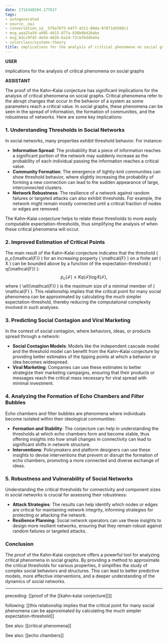 ```yaml
---
date: 1716348204.177627
tags:
- autogenerated
- source__oai
- conversation_id__5f9a76f5-b4f7-4311-80da-07071dd580c1
- msg_aaa25a59-a995-4415-877a-838b0bd20abe
- msg_bdcc9f45-4e54-4d2b-ba24-f2cbf6ddb44a
- colorclass/systems-theory
title: implications for the analysis of critical phenomena on social graphs
---
```


**USER**

implications for the analysis of critical phenomena on social graphs


**ASSISTANT**

The proof of the Kahn–Kalai conjecture has significant implications for the analysis of critical phenomena on social graphs. Critical phenomena refer to the abrupt changes that occur in the behavior of a system as some parameters reach a critical value. In social graphs, these phenomena can be seen in the spread of information, the formation of communities, and the robustness of networks. Here are some key implications:

### 1. **Understanding Thresholds in Social Networks**

In social networks, many properties exhibit threshold behavior. For instance:

- **Information Spread**: The probability that a piece of information reaches a significant portion of the network may suddenly increase as the probability of each individual passing the information reaches a critical value.
- **Community Formation**: The emergence of tightly-knit communities can show threshold behavior, where slightly increasing the probability of forming a new connection can lead to the sudden appearance of large, interconnected clusters.
- **Network Robustness**: The resilience of a network against random failures or targeted attacks can also exhibit thresholds. For example, the network might remain mostly connected until a critical fraction of nodes or edges are removed.

The Kahn–Kalai conjecture helps to relate these thresholds to more easily computable expectation-thresholds, thus simplifying the analysis of when these critical phenomena will occur.

### 2. **Improved Estimation of Critical Points**

The main result of the Kahn–Kalai conjecture indicates that the threshold \( p_c(\mathcal{F}) \) for an increasing property \( \mathcal{F} \) on a finite set \( X \) can be bounded above by a function of the expectation-threshold \( q(\mathcal{F}) \):
$$
p_c(\mathcal{F}) \leq K q(\mathcal{F}) \log \ell(\mathcal{F}),
$$
where \( \ell(\mathcal{F}) \) is the maximum size of a minimal member of \( \mathcal{F} \). This relationship implies that the critical point for many social phenomena can be approximated by calculating the much simpler expectation-threshold, thereby reducing the computational complexity involved in such analyses.

### 3. **Predicting Social Contagion and Viral Marketing**

In the context of social contagion, where behaviors, ideas, or products spread through a network:

- **Social Contagion Models**: Models like the independent cascade model and the threshold model can benefit from the Kahn–Kalai conjecture by providing better estimates of the tipping points at which a behavior or idea becomes widespread.
- **Viral Marketing**: Companies can use these estimates to better strategize their marketing campaigns, ensuring that their products or messages reach the critical mass necessary for viral spread with minimal investment.

### 4. **Analyzing the Formation of Echo Chambers and Filter Bubbles**

Echo chambers and filter bubbles are phenomena where individuals become isolated within their ideological communities:

- **Formation and Stability**: The conjecture can help in understanding the thresholds at which echo chambers form and become stable, thus offering insights into how small changes in connectivity can lead to significant shifts in network structure.
- **Interventions**: Policymakers and platform designers can use these insights to devise interventions that prevent or disrupt the formation of echo chambers, promoting a more connected and diverse exchange of ideas.

### 5. **Robustness and Vulnerability of Social Networks**

Understanding the critical thresholds for connectivity and component sizes in social networks is crucial for assessing their robustness:

- **Attack Strategies**: The results can help identify which nodes or edges are critical for maintaining network integrity, informing strategies for protecting or attacking the network.
- **Resilience Planning**: Social network operators can use these insights to design more resilient networks, ensuring that they remain robust against random failures or targeted attacks.

### Conclusion

The proof of the Kahn–Kalai conjecture offers a powerful tool for analyzing critical phenomena in social graphs. By providing a method to approximate the critical thresholds for various properties, it simplifies the study of complex social behaviors and structures. This can lead to better predictive models, more effective interventions, and a deeper understanding of the dynamics of social networks.


---

preceding: [[proof of the [[kahn–kalai conjecture]]]]  


following: [[this relationship implies that the critical point for many social phenomena can be approximated by calculating the much simpler expectation-threshold]]

See also: [[critical phenomena]]


See also: [[echo chambers]]
